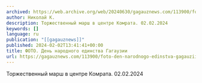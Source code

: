 ```yaml
---
archived: https://web.archive.org/web/20240630/gagauznews.com/113900/foto-den-narodnogo-edinstva-gagauzii.html
author: Николай К.
description: Торжественный марш в центре Комрата. 02.02.2024
keywords: []
language: ru
publication: "[[gagauznews]]"
published: 2024-02-02T13:41:41+00:00
title: ФОТО. День народного единства Гагаузии
url: https://gagauznews.com/113900/foto-den-narodnogo-edinstva-gagauzii.html
---
```


Торжественный марш в центре Комрата. 02.02.2024